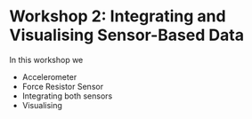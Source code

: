 # Workshop 2: Integrating and Visualising Sensor-Based Data

In this workshop we 

* Accelerometer
* Force Resistor Sensor
* Integrating both sensors
* Visualising